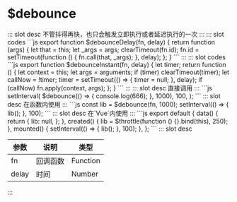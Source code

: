 # $debounce

<ContainerBox title="介绍">
::: slot desc
不管抖得再快，也只会触发立即执行或者延迟执行的一次
:::
</ContainerBox>

<ContainerBox title="防抖（延迟执行）">
<ShowCode>
::: slot codes
```js
export function $debounceDelay(fn, delay) {
  return function (args) {
    let that = this;
    let _args = args;
    clearTimeout(fn.id);
    fn.id = setTimeout(function () {
      fn.call(that, _args);
    }, delay);
  };
}
```
:::
</ShowCode>
</ContainerBox>

<ContainerBox title="防抖（立即执行）">
<ShowCode>
::: slot codes
```js
export function $debounceInstant(fn, delay) {
  let timer;
  return function () {
    let context = this;
    let args = arguments;
    if (timer) clearTimeout(timer);
    let callNow = !timer;
    timer = setTimeout(() => {
      timer = null;
    }, delay);
    if (callNow) fn.apply(context, args);
  };
}
```
:::
</ShowCode>
</ContainerBox>

<ContainerBox title="使用方法">
::: slot desc
直接调用
:::
```js
setInterval(
  $debounce(() => {
    console.log(666);
  }, 1000),
  100,
);
```
</ContainerBox>

<ContainerBox title="使用方法">
::: slot desc
在函数内使用
:::
```js
const lib = $debounce(fn, 1000);
setInterval(() => {
  lib();
}, 100);
```
</ContainerBox>

<ContainerBox title="使用方法">
::: slot desc
在`Vue`内使用
:::
```js
export default {
  data() {
    return {
      lib: null,
    };
  },
  created() {
    lib = $throttle(function () {}.bind(this), 250);
  },
  mounted() {
    setInterval(() => {
      lib();
    }, 100);
  },
};
```
</ContainerBox>

<ContainerBox title="Params">
::: slot desc

| 参数  | 说明     | 类型     |
| ----- | -------- | -------- |
| fn    | 回调函数 | Function |
| delay | 时间     | Number   |

:::
</ContainerBox>